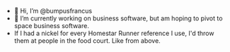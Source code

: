 - 👋 Hi, I’m @bumpusfrancus
- 👀 I’m currently working on business software, but am hoping to pivot to space business software.
- If I had a nickel for every Homestar Runner reference I use, I'd throw them at people in the food court. Like from above.

<!---
bumpusfrancus/bumpusfrancus is a ✨ special ✨ repository because its `README.md` (this file) appears on your GitHub profile.
You can click the Preview link to take a look at your changes.
--->
